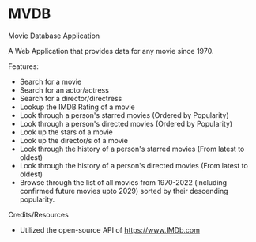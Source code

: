 # MVDB

Movie Database Application

A Web Application that provides data for any movie since 1970.

Features:

- Search for a movie
- Search for an actor/actress
- Search for a director/directress
- Lookup the IMDB Rating of a movie
- Look through a person's starred movies (Ordered by Popularity)
- Look through a person's directed movies (Ordered by Popularity)
- Look up the stars of a movie
- Look up the director/s of a movie
- Look through the history of a person's starred movies (From latest to oldest)
- Look through the history of a person's directed movies (From latest to oldest)
- Browse through the list of all movies from 1970-2022 (including confirmed future movies upto 2029)
  sorted by their descending popularity.

Credits/Resources

- Utilized the open-source API of https://www.IMDb.com

